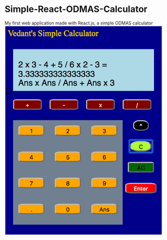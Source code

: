 # Simple-React-ODMAS-Calculator
My first web application made with React.js, a simple ODMAS calculator
![Calculator Image](ReactCalculator.png?raw=true)
